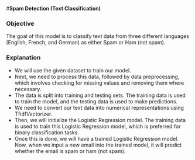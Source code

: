 #**Spam Detection (Text Classification)**
### Objective
The goal of this model is to classify text data from three different languages (English, French, and German) as either Spam or Ham (not spam).
### Explanation
- We will use the given dataset to train our model.
- Next, we need to process this data, followed by data preprocessing, which involves checking for missing values and removing them where necessary.
- The data is split into training and testing sets. The training data is used to train the model, and the testing data is used to make predictions.
- We need to convert our text data into numerical representations using TfidfVectorizer.
- Then, we will initialize the Logistic Regression model. The training data is used to train this Logistic Regression model, which is preferred for binary classification tasks.
- Once this is done, we will have a trained Logistic Regression model. Now, when we input a new email into the trained model, it will predict whether the email is spam or ham (not spam).







